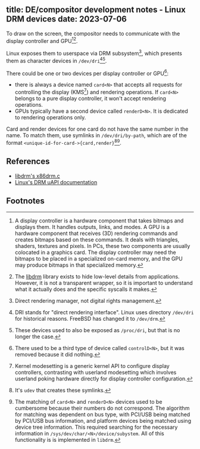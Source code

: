 title: DE/compositor development notes - Linux DRM devices
date: 2023-07-06
----
To draw on the screen, the compositor needs to communicate with the display
controller and GPU[^dispgpu][^libdrm].

Linux exposes them to userspace via DRM subsystem[^drm], which presents them
as character devices in `/dev/dri`[^dri][^proc].

There could be one or two devices per display controller or GPU[^control]:
- there is always a device named `card<N>` that accepts all requests
  for controlling the display (KMS[^kms]) and rendering operations.
  If `card<N>` belongs to a pure display controller, it won't accept
  rendering operations.
- GPUs typically have a second device called `renderD<N>`. It is dedicated
  to rendering operations only.

Card and render devices for one card do not have the same number in the name.
To match them, use symlinks in `/dev/dri/by-path`, which are of the format
`<unique-id-for-card->{card,render}`[^udev][^oldmatch].

## References
- [libdrm's x86drm.c](https://cgit.freedesktop.org/drm/libdrm/tree/xf86drm.c)
- [Linux's DRM uAPI documentation](https://dri.freedesktop.org/docs/drm/gpu/drm-uapi.html)

## Footnotes

[^dispgpu]:
	A display controller is a hardware component that takes bitmaps and displays them.
	It handles outputs, links, and modes. A GPU is a hardware component that receives
	(3D) rendering commands and creates bitmaps based on these commands. It deals
	with triangles, shaders, textures and pixels. In PCs, these two components
	are usually colocated in a graphics card. The display controller may need
	the bitmaps to be placed in a specialized on-card memory, and the GPU may produce
	bitmaps in that specialized memory.
[^libdrm]:
	The [libdrm](https://cgit.freedesktop.org/drm/libdrm/) library exists to
	hide low-level details from applications. However, it is not a transparent
	wrapper, so it is important to understand what it actually does and the
	specific syscalls it makes.
[^drm]:
    Direct rendering manager, not digital rights management.
[^dri]:
    DRI stands for "direct rendering interface". Linux uses directory `/dev/dri`
	for historical reasons. FreeBSD has changed it to `/dev/drm`.
[^proc]:
	These devices used to also be exposed as `/proc/dri`, but that is no longer the case.
[^control]:
	There used to be a third type of device called `controlD<N>`, but it was removed because
	it did nothing.
[^kms]:
	Kernel modesetting is a generic kernel API to configure display controllers,
	contrasting with userland modesetting which involves userland poking hardware
	directly for display controller configuration.
[^udev]:
	It's `udev` that creates these symlinks.
[^oldmatch]:
    The matching of `card<N>` and `renderD<N>` devices used to be cumbersome because
    their numbers do not correspond. The algorithm for matching was dependent on bus
	type, with PCI/USB being matched by PCI/USB bus information, and platform devices
	being matched using device tree information. This required searching for the necessary
	information in `/sys/dev/char/<N>/device/subystem`. All of this functionality is
	is implemented in `libdrm`.
